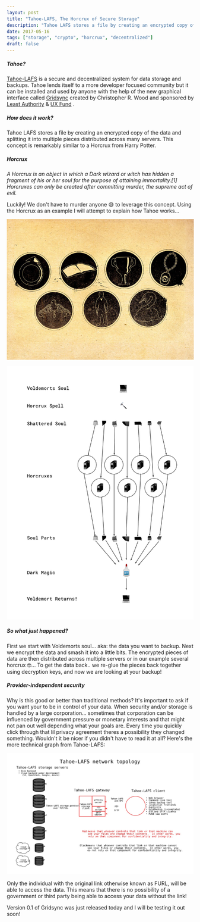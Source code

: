 ```yaml
---
layout: post
title: "Tahoe-LAFS, The Horcrux of Secure Storage"
description: "Tahoe LAFS stores a file by creating an encrypted copy of the data and splitting it into multiple pieces distributed across many servers. This concept is remarkably similar to a Horcrux from Harry Potter."
date: 2017-05-16
tags: ["storage", "crypto", "horcrux", "decentralized"]
draft: false
---
```

##### Tahoe?
 [Tahoe-LAFS](https://tahoe-lafs.org/) is a secure and decentralized system for data storage and backups. Tahoe lends itself to a more developer focused community but it can be installed and used by anyone with the help of the new graphical interface called [Gridsync](https://github.com/gridsync/gridsync) created by Christopher R. Wood and sponsored by [Least Authority](https://leastauthority.com/) & [UX Fund](https://usable.tools/uxfund.html) .

##### How does it work?

Tahoe LAFS stores a file by creating an encrypted copy of the data and splitting it into multiple pieces distributed across many servers. This concept is remarkably similar to a Horcrux from Harry Potter.

##### Horcrux

 _A Horcrux is an object in which a Dark wizard or witch has hidden a fragment of his or her soul for the purpose of attaining immortality.[1] Horcruxes can only be created after committing murder, the supreme act of evil._

 Luckily! We don't have to murder anyone 😅 to leverage this concept. Using the Horcrux as an example I will attempt to explain how Tahoe works...

 ![horcrux](/assets/images/horcrux.jpg)


![horcrux](/assets/images/voldemort.png)

##### So what just happened?

First we start with Voldemorts soul... aka: the data you want to backup. Next we encrypt the data and smash it into a little bits. The encrypted pieces of data are then distributed across multiple servers or in our example several horcrux 🤓... To get the data back.. we re-glue the pieces back together using decryption keys, and now we are looking at your backup!



##### Provider-independent security

Why is this good or better than traditional methods? It's important to ask if you want your to be in control of your data. When security and/or storage is handled by a large corporation... sometimes that corporation can be influenced by government pressure or monetary interests and that might not pan out well depending what your goals are. Every time you quickly click through that lil privacy agreement theres a possibility they changed something. Wouldn't it be nicer if you didn't have to read it at all?
Here's the more technical graph from Tahoe-LAFS:

![horcrux](/assets/images/technical-tahoe.jpg)


Only the individual with the original link otherwise known as FURL, will be able to access the data. This means that there is no possibility of a government or third party being able to access your data without the link!

Version 0.1 of Gridsync was just released today and I will be testing it out soon!
